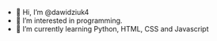 - 👋 Hi, I’m @dawidziuk4
- 👀 I’m interested in programming.
- 🌱 I’m currently learning Python, HTML, CSS and Javascript

<!---
dawidziuk4/dawidziuk4 is a ✨ special ✨ repository because its `README.md` (this file) appears on your GitHub profile.
You can click the Preview link to take a look at your changes.
--->
